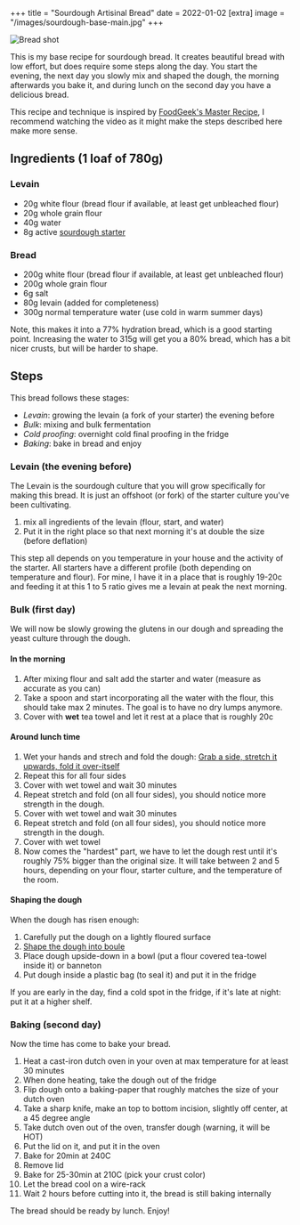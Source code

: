 +++
title = "Sourdough Artisinal Bread"
date = 2022-01-02
[extra]
image = "/images/sourdough-base-main.jpg"
+++

![Bread shot](/images/sourdough-base-main.jpg)

This is my base recipe for sourdough bread.
It creates beautiful bread with low effort, but does require some steps along the day.
You start the evening, the next day you slowly mix and shaped the dough, the morning afterwards you bake it, and during lunch on the second day you have a delicious bread.

This recipe and technique is inspired by [FoodGeek's Master Recipe](https://www.youtube.com/watch?v=8FaKxYM8TRo), I recommend watching the video as it might make the steps described here make more sense.

## Ingredients (1 loaf of 780g)

### Levain
- 20g white flour (bread flour if available, at least get unbleached flour)
- 20g whole grain flour
- 40g water
- 8g active [sourdough starter](/sourdough-starter/)

### Bread
- 200g white flour (bread flour if available, at least get unbleached flour)
- 200g whole grain flour
- 6g salt
- 80g levain (added for completeness)
- 300g normal temperature water (use cold in warm summer days) 

Note, this makes it into a 77% hydration bread, which is a good starting point. 
Increasing the water to 315g will get you a 80% bread, which has a bit nicer crusts, but will be harder to shape.


## Steps

This bread follows these stages:

- _Levain_: growing the levain (a fork of your starter) the evening before
- _Bulk_: mixing and bulk fermentation
- _Cold proofing_: overnight cold final proofing in the fridge
- _Baking_: bake in bread and enjoy

### Levain (the evening before)

The Levain is the sourdough culture that you will grow specifically for making this bread.
It is just an offshoot (or fork) of the starter culture you've been cultivating.

1. mix all ingredients of the levain (flour, start, and water)
2. Put it in the right place so that next morning it's at double the size (before deflation)

This step all depends on you temperature in your house and the activity of the starter.
All starters have a different profile (both depending on temperature and flour).
For mine, I have it in a place that is roughly 19-20c and feeding it at this 1 to 5 ratio gives me a levain at peak the next morning.

### Bulk (first day)

We will now be slowly growing the glutens in our dough and spreading the yeast culture through the dough. 

#### In the morning

1. After mixing flour and salt add the starter and water (measure as accurate as you can)
2. Take a spoon and start incorporating all the water with the flour, this should take max 2 minutes. The goal is to have no dry lumps anymore.
3. Cover with **wet** tea towel and let it rest at a place that is roughly 20c

#### Around lunch time

1. Wet your hands and strech and fold the dough: [Grab a side, stretch it upwards, fold it over-itself](https://www.theclevercarrot.com/2020/05/how-to-stretch-and-fold-sourdough/)
2. Repeat this for all four sides
3. Cover with wet towel and wait 30 minutes
4. Repeat stretch and fold (on all four sides), you should notice more strength in the dough.
5. Cover with wet towel and wait 30 minutes
6. Repeat stretch and fold (on all four sides), you should notice more strength in the dough.
7. Cover with wet towel
8. Now comes the "hardest" part, we have to let the dough rest until it's roughly 75% bigger than the original size. It will take between 2 and 5 hours, depending on your flour, starter culture, and the temperature of the room.

#### Shaping the dough
When the dough has risen enough:

1. Carefully put the dough on a lightly floured surface
2. [Shape the dough into boule](https://www.youtube.com/watch?t=28&v=pmTPL2J8OZk)
3. Place dough upside-down in a bowl (put a flour covered tea-towel inside it) or banneton
4. Put dough inside a plastic bag (to seal it) and put it in the fridge

If you are early in the day, find a cold spot in the fridge, if it's late at night: put it at a higher shelf.

### Baking (second day)

Now the time has come to bake your bread.

1. Heat a cast-iron dutch oven in your oven at max temperature for at least 30 minutes
2. When done heating, take the dough out of the fridge
3. Flip dough onto a baking-paper that roughly matches the size of your dutch oven
4. Take a sharp knife, make an top to bottom incision, slightly off center, at a 45 degree angle
5. Take dutch oven out of the oven, transfer dough (warning, it will be HOT)
6. Put the lid on it, and put it in the oven
7. Bake for 20min at 240C
8. Remove lid
9. Bake for 25-30min at 210C (pick your crust color)
10. Let the bread cool on a wire-rack
11. Wait 2 hours before cutting into it, the bread is still baking internally

The bread should be ready by lunch. Enjoy!